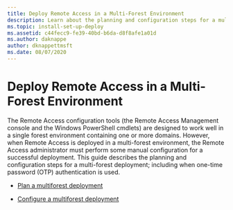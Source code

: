 ```yaml
---
title: Deploy Remote Access in a Multi-Forest Environment
description: Learn about the planning and configuration steps for a multi-forest deployment; including when one-time password (OTP) authentication is used.
ms.topic: install-set-up-deploy
ms.assetid: c44fecc9-fe39-40bd-b6da-d8f8afe1a01d
ms.author: daknappe
author: dknappettmsft
ms.date: 08/07/2020
---
```

# Deploy Remote Access in a Multi-Forest Environment

The Remote Access configuration tools (the Remote Access Management console and the Windows PowerShell cmdlets) are designed to work well in a single forest environment containing one or more domains. However, when Remote Access is deployed in a multi-forest environment, the Remote Access administrator must perform some manual configuration for a successful deployment. This guide describes the planning and configuration steps for a multi-forest deployment; including when one-time password (OTP) authentication is used.

-   [Plan a multiforest deployment](Plan-a-Multi-Forest-Deployment.md)

-   [Configure a multiforest deployment](Configure-a-Multi-Forest-Deployment.md)



